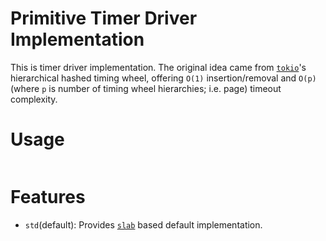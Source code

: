 # Primitive Timer Driver Implementation

This is timer driver implementation. The original idea came from [`tokio`](https://tokio.rs/blog/2018-03-timers)'s hierarchical hashed timing wheel, offering `O(1)` insertion/removal and `O(p)` (where `p` is number of timing wheel hierarchies; i.e. page) timeout complexity.

# Usage

```rust

```

# Features

- `std`(default): Provides [`slab`](https://crates.io/crates/slab) based default implementation.

